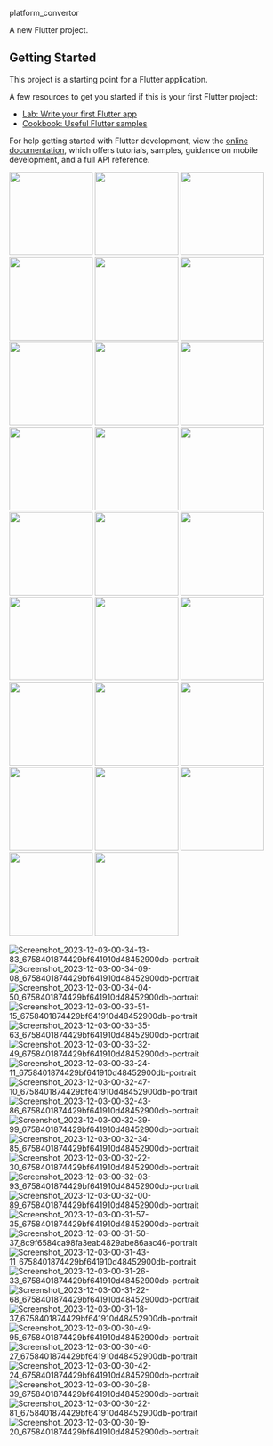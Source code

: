  platform_convertor

A new Flutter project.

## Getting Started

This project is a starting point for a Flutter application.

A few resources to get you started if this is your first Flutter project:

- [Lab: Write your first Flutter app](https://docs.flutter.dev/get-started/codelab)
- [Cookbook: Useful Flutter samples](https://docs.flutter.dev/cookbook)

For help getting started with Flutter development, view the
[online documentation](https://docs.flutter.dev/), which offers tutorials,
samples, guidance on mobile development, and a full API reference.

<p>
  <img src="https://github.com/Jenish09x/platform_convertor1/assets/134168824/b68ec3ab-5bec-4e3b-9af4-8904a2c90753",hieght="500"width="150">
  <img src="",hieght="500"width="150">
  <img src="",hieght="500"width="150">
  <img src="",hieght="500"width="150">
  <img src="",hieght="500"width="150">
  <img src="",hieght="500"width="150">
  <img src="",hieght="500"width="150">
  <img src="",hieght="500"width="150">
  <img src="",hieght="500"width="150">
  <img src="",hieght="500"width="150">
  <img src="",hieght="500"width="150">
  <img src="",hieght="500"width="150">
  <img src="",hieght="500"width="150">
  <img src="",hieght="500"width="150">
  <img src="",hieght="500"width="150">
  <img src="",hieght="500"width="150">
  <img src="",hieght="500"width="150">
  <img src="",hieght="500"width="150">
  <img src="",hieght="500"width="150">
  <img src="",hieght="500"width="150">
  <img src="",hieght="500"width="150">
  <img src="",hieght="500"width="150">
  <img src="",hieght="500"width="150">
  <img src="",hieght="500"width="150">
  <img src="",hieght="500"width="150">
  <img src="",hieght="500"width="150">
</p>




![Screenshot_2023-12-03-00-34-13-83_6758401874429bf641910d48452900db-portrait](https://github.com/Jenish09x/platform_convertor1/assets/134168824/ee400547-08a7-41ba-9ee6-6ed65f8dc765)
![Screenshot_2023-12-03-00-34-09-08_6758401874429bf641910d48452900db-portrait](https://github.com/Jenish09x/platform_convertor1/assets/134168824/a8c2b552-ed03-4b0c-9a4d-12a3f3396a9d)
![Screenshot_2023-12-03-00-34-04-50_6758401874429bf641910d48452900db-portrait](https://github.com/Jenish09x/platform_convertor1/assets/134168824/4f8d2f77-069d-4836-8f6a-78a260ad229b)
![Screenshot_2023-12-03-00-33-51-15_6758401874429bf641910d48452900db-portrait](https://github.com/Jenish09x/platform_convertor1/assets/134168824/6e7acf6c-0de6-483f-af27-d8bef1f6fc5a)
![Screenshot_2023-12-03-00-33-35-63_6758401874429bf641910d48452900db-portrait](https://github.com/Jenish09x/platform_convertor1/assets/134168824/15fd44ab-d96d-4409-bc05-1ce9460822b9)
![Screenshot_2023-12-03-00-33-32-49_6758401874429bf641910d48452900db-portrait](https://github.com/Jenish09x/platform_convertor1/assets/134168824/19b4673c-3bee-4a99-8427-f253e835e1f5)
![Screenshot_2023-12-03-00-33-24-11_6758401874429bf641910d48452900db-portrait](https://github.com/Jenish09x/platform_convertor1/assets/134168824/46ea3089-9f26-4576-8a6f-9bb09f897be7)
![Screenshot_2023-12-03-00-32-47-10_6758401874429bf641910d48452900db-portrait](https://github.com/Jenish09x/platform_convertor1/assets/134168824/be62ef27-949d-4ed8-a3d4-ad959886c24a)
![Screenshot_2023-12-03-00-32-43-86_6758401874429bf641910d48452900db-portrait](https://github.com/Jenish09x/platform_convertor1/assets/134168824/928d3aa3-5ffc-4cbb-85d1-9da10cfcc857)
![Screenshot_2023-12-03-00-32-39-99_6758401874429bf641910d48452900db-portrait](https://github.com/Jenish09x/platform_convertor1/assets/134168824/991d2863-0747-4667-9e6d-cc5658b1319a)
![Screenshot_2023-12-03-00-32-34-85_6758401874429bf641910d48452900db-portrait](https://github.com/Jenish09x/platform_convertor1/assets/134168824/d17cc6c1-120d-4df2-bf57-87e5fdef99fe)
![Screenshot_2023-12-03-00-32-22-30_6758401874429bf641910d48452900db-portrait](https://github.com/Jenish09x/platform_convertor1/assets/134168824/c961ae35-6ff9-498c-aa1d-80e52165dca2)
![Screenshot_2023-12-03-00-32-03-93_6758401874429bf641910d48452900db-portrait](https://github.com/Jenish09x/platform_convertor1/assets/134168824/c218155a-7bad-489c-a8b2-9a60c43d14ab)
![Screenshot_2023-12-03-00-32-00-89_6758401874429bf641910d48452900db-portrait](https://github.com/Jenish09x/platform_convertor1/assets/134168824/ddaad92e-8892-4ad1-8fc0-9e4d3b4c3490)
![Screenshot_2023-12-03-00-31-57-35_6758401874429bf641910d48452900db-portrait](https://github.com/Jenish09x/platform_convertor1/assets/134168824/1287988e-01df-4c4d-afc5-975de37864b0)
![Screenshot_2023-12-03-00-31-50-37_8c9f6584ca98fa3eab4829abe86aac46-portrait](https://github.com/Jenish09x/platform_convertor1/assets/134168824/ca86de5f-0fcf-4e7c-929d-d7b1111dd459)
![Screenshot_2023-12-03-00-31-43-11_6758401874429bf641910d48452900db-portrait](https://github.com/Jenish09x/platform_convertor1/assets/134168824/a4084604-578f-44e4-9f3c-8ee4d7b81d5c)
![Screenshot_2023-12-03-00-31-26-33_6758401874429bf641910d48452900db-portrait](https://github.com/Jenish09x/platform_convertor1/assets/134168824/0f6ef66e-acb2-45cf-8024-742094578020)
![Screenshot_2023-12-03-00-31-22-68_6758401874429bf641910d48452900db-portrait](https://github.com/Jenish09x/platform_convertor1/assets/134168824/1dbb2f2a-af46-4575-bd52-ef60717a3765)
![Screenshot_2023-12-03-00-31-18-37_6758401874429bf641910d48452900db-portrait](https://github.com/Jenish09x/platform_convertor1/assets/134168824/6c480c39-90e0-456f-8e46-4d9425da2e1f)
![Screenshot_2023-12-03-00-30-49-95_6758401874429bf641910d48452900db-portrait](https://github.com/Jenish09x/platform_convertor1/assets/134168824/fa02ff1a-7c58-43b6-b02e-dbd62a179d48)
![Screenshot_2023-12-03-00-30-46-27_6758401874429bf641910d48452900db-portrait](https://github.com/Jenish09x/platform_convertor1/assets/134168824/4fe198ca-139b-411e-97ff-f5358a3bdbce)
![Screenshot_2023-12-03-00-30-42-24_6758401874429bf641910d48452900db-portrait](https://github.com/Jenish09x/platform_convertor1/assets/134168824/c2873388-f3e3-4b7f-a594-91e91bf80594)
![Screenshot_2023-12-03-00-30-28-39_6758401874429bf641910d48452900db-portrait](https://github.com/Jenish09x/platform_convertor1/assets/134168824/b6346352-0c58-4f9e-8162-b4ed46d25b5d)
![Screenshot_2023-12-03-00-30-22-81_6758401874429bf641910d48452900db-portrait](https://github.com/Jenish09x/platform_convertor1/assets/134168824/125f2c68-d131-4a9d-afb8-f6af554ad2a8)
![Screenshot_2023-12-03-00-30-19-20_6758401874429bf641910d48452900db-portrait]()

























